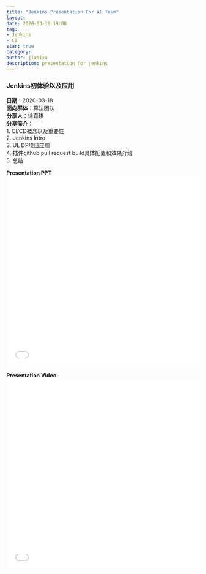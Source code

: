 ```yaml
---
title: "Jenkins Presentation For AI Team"
layout: 
date: 2020-03-18 19:00
tag:
- Jenkins
- CI
star: true
category: 
author: jiaqixu
description: presentation for jenkins
---
```


### Jenkins初体验以及应用

**日期**：2020-03-18<br>
**面向群体**：算法团队<br>
**分享人**：徐嘉琪<br>
**分享简介**：<br>
	1.	CI/CD概念以及重要性<br>
	2.	Jenkins Intro<br>
	3.	UL DP项目应用<br>
	4.	插件github pull request build具体配置和效果介绍<br>
	5.	总结<br>

**Presentation PPT**<br>
<embed height="498" width="510" src="/assets/images/ppt/Jenkins初体验以及应用.pdf" type="application/pdf">

**Presentation Video**<br>
<embed height="498" width="510" src="/assets/images/video/jenkins_presentation.mp4" type="video/mp4">





